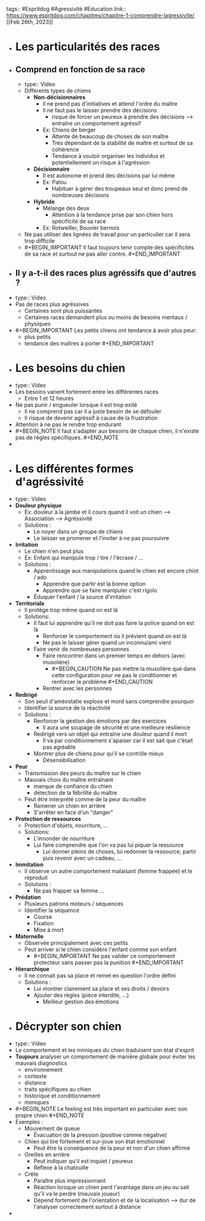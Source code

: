 tags:: #Espritdog #Agressivité #Education 
link:: https://www.espritdog.com/chapitres/chapitre-1-comprendre-lagressivite/
[[Feb 26th, 2023]]

- # Les particularités des races
- ## Comprend en fonction de sa race
	- type:: Video
	- Différents types de chiens
		- **Non-décisionnaires**
			- Il ne prend pas d'initiatives et attend l'ordre du maître
			- Il ne faut pas le laisser prendre des décisions
				- risque de forcer un peureux à prendre des décisions --> entraîne un comportement agréssif
			- Ex: Chiens de berger
				- Attente de beaucoup de choses de son maître
				- Très dépendant de la stabilité de maître et surtout de sa cohérence
				- Tendance à vouloir organiser les individus et potentiellement un risque à l'agréssion
		- **Décisionnaire**
			- Il est autonome et prend des décisions par lui même
			- Ex: Patou
				- Habituer à gérer des troupeaux seul et donc prend de nombreuses décisions
		- **Hybride**
			- Mélange des deux
				- Attention à la tendance prise par son chien hors spécificité de sa race
			- Ex: Rotweiller, Bouvier bernois
	- Ne pas utiliser des lignées de travail pour un particulier car il sera trop difficile
	- #+BEGIN_IMPORTANT
	  Il faut toujours tenir compte des spécificités de sa race et surtout ne pas aller contre.
	  #+END_IMPORTANT
- ## Il y a-t-il des races plus agréssifs que d'autres ?
- type:: Video
- Pas de races plus agréssives
	- Certaines sont plus puissantes
	- Certaines races demandent plus ou moins de besoins mentaux / physiques
- #+BEGIN_IMPORTANT
  Les petits chiens ont tendance à avoir plus peur: 
    - plus petits
    - tendance des maîtres à porter
  #+END_IMPORTANT
- # Les besoins du chien
- type:: Video
- Les besoins varient fortement entre les différentes races
	- Entre 1 et 12 heures
- Ne pas punir / engueuler lorsque il est trop exité
	- Il ne comprend pas car il a juste besoin de se défouler
	- Il risque de devenir agréssif à cause de la frustration
- Attention à ne pas le rendre trop endurant
- #+BEGIN_NOTE
  Il faut s'adapter aux besoins de chaque chien, il n'existe pas de règles spécifiques.
  #+END_NOTE
-
- # Les différentes formes d'agréssivité
- type:: Video
- **Douleur physique**
	- Ex: douleur à la jambe et il cours quand il voit un chien --> Association --> Agréssivité
	- Solutions :
		- Le noyer dans un groupe de chiens
		- Le laisser se promener et l'inviter à ne pas poursuivre
- **Irritation**
	- Le chien n'en peut plus
	- Ex: Enfant qui manipule trop / tire / l'écrase / ...
	- Solutions :
		- Apprentissage aux manipulations quand le chien est encore chiot / ado
			- Apprendre que partir est la bonne option
			- Apprendre que se faire manipuler c'est rigolo
		- Éduquer l'enfant / la source d'irritation
- **Territoriale**
	- Il protège trop même quand on est là
	- Solutions:
		- Il faut lui apprendre qu'il ne doit pas faire la police quand on est là
			- Renforcer le comportement où il prévient quand on est là
			- Ne pas le laisser gérer quand un inconnu/ami vient
		- Faire venir de nombreuses personnes
			- Faire rencontrer dans un premier temps en dehors (avec musolière)
				- #+BEGIN_CAUTION
				  Ne pas mettre la musolière que dans cette configuration pour ne pas le conditionner et renforcer le problème
				  #+END_CAUTION
			- Rentrer avec les personnes
- **Redirigé**
	- Son seuil d'améostatie explose et mord sans comprendre pourquoi
	- Identifier la source de la réactivité
	- Solutions :
		- Renforcer la gestion des émotions par des exercices
			- Il aura une soupage de sécurité et une meilleure résilience
		- Redirigé vers un objet qui entraîne une douleur quand il mort
			- Il va par conditionnement s'apaiser car il est sait que c'était pas agréable
		- Montrer plus de chiens pour qu'il se contrôle mieux
			- Désensibilisation
- **Peur**
	- Transmission des peurs du maître sur le chien
	- Mauvais choix du maître entraînant
		- manque de confiance du chien
		- détection de la fébrilité du maître
	- Peut être interprété comme de la peur du maître
		- Ramener un chien en arrière
		- S'arrêter en face d'un "danger"
- **Protection de ressources**
	- Protection d'objets, nourriture, ...
	- Solutions:
		- L'innonder de nourriture
		- Lui faire comprendre que l'on va pas lui piquer la ressource
			- Lui donner pleins de choses, lui redonner la ressource, partir puis revenir avec un cadeau, ...
- **Immitation**
	- Il observe un autre comportement malaisant (femme frappée) et le reproduit
	- Solutions :
		- Ne pas frapper sa femme ...
- **Prédation**
	- Plusieurs patrons moteurs / séquences
	- Identifier la séquence
		- Course
		- Fixation
		- Mise à mort
- **Maternelle**
	- Observée principalement avec ces petits
	- Peut arriver si le chien considère l'enfant comme son enfant
		- #+BEGIN_IMPORTANT
		  Ne pas valider ce comportement protecteur sans passer pas la punition
		  #+END_IMPORTANT
- **Hierarchique**
	- Il ne connait pas sa place et remet en question l'ordre défini
	- Solutions :
		- Lui montrer clairement sa place et ses droits / devoirs
		- Ajouter des règles (pièce interdite, ...)
			- Meilleur gestion des émotions
- # Décrypter son chien
- type:: Video
- Le comportement et les mimiques du chien traduisent son état d'esprit
- **Toujours** analyser un comportement de manière globale pour éviter les mauvais diagnostics
	- environnement
	- contexte
	- distance
	- traits spécifiques au chien
	- historique et conditionnement
	- mimiques
- #+BEGIN_NOTE
  Le feeling est très important en particulier avec son propre chien
  #+END_NOTE
- Exemples :
	- Mouvement de queue
		- Évacuation de la pression (positive comme négative)
	- Chien qui tire fortement et sur-joue son état émotionnel
		- Peut être la conséquence de la peur et non d'un chien affirmé
	- Oreilles en arrière
		- Peut indiquer qu'il est inquiet / peureux
		- Réflexe à la chatouille
	- Crête
		- Paraître plus impressionnant
		- Réaction lorsque un chien perd l'avantage dans un jeu ou sait qu'il va le perdre (mauvais joueur)
		- Dépend fortement de l'orientation et de la localisation --> dur de l'analyser correctement surtout à distance
-